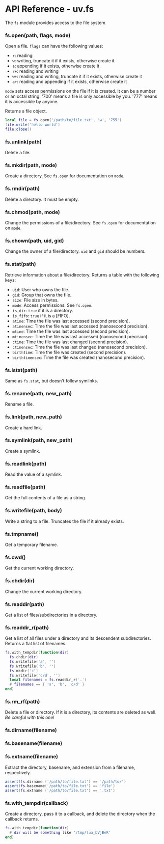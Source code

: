API Reference - uv.fs
=====================

The `fs` module provides access to the file system.

### fs.open(path, flags, mode)

Open a file. `flags` can have the following values:

- `r`: reading
- `w`: writing, truncate it if it exists, otherwise create it
- `a`: appending if it exists, otherwise create it
- `r+`: reading and writing
- `w+`: reading and writing, truncate it if it exists, otherwise create it
- `a+`: reading and appending if it exists, otherwise create it

`mode` sets access permissions on the file if it is created. It can be a
number or an octal string. '700' means a file is only accessible by you. '777'
means it is accessible by anyone.

Returns a file object.

```lua
local file = fs.open('/path/to/file.txt', 'w', '755')
file:write('hello world')
file:close()
```

### fs.unlink(path)

Delete a file.

### fs.mkdir(path, mode)

Create a directory. See `fs.open` for documentation on `mode`.

### fs.rmdir(path)

Delete a directory. It must be empty.

### fs.chmod(path, mode)

Change the permissions of a file/directory. See `fs.open` for documentation on
`mode`.

### fs.chown(path, uid, gid)

Change the owner of a file/directory. `uid` and `gid` should be numbers.

### fs.stat(path)

Retrieve information about a file/directory. Returns a table with the following keys:

- `uid`:            User who owns the file.
- `gid`:            Group that owns the file.
- `size`:           File size in bytes.
- `mode`:           Access permissions. See `fs.open`.
- `is_dir`:         `true` if it is a directory.
- `is_fifo`:        `true` if it is a [FIFO].
- `atime`:          Time the file was last accessed (second precision).
- `atimensec`:      Time the file was last accessed (nanosecond precision).
- `mtime`:          Time the file was last accessed (second precision).
- `mtimensec`:      Time the file was last accessed (nanosecond precision).
- `ctime`:          Time the file was last changed (second precision).
- `ctimensec`:      Time the file was last changed (nanosecond precision).
- `birthtime`:      Time the file was created (second precision).
- `birthtimensec`:  Time the file was created (nanosecond precision).

### fs.lstat(path)

Same as `fs.stat`, but doesn't follow symlinks.

### fs.rename(path, new_path)

Rename a file.

### fs.link(path, new_path)

Create a hard link.

### fs.symlink(path, new_path)

Create a symlink.

### fs.readlink(path)

Read the value of a symlink.

### fs.readfile(path)

Get the full contents of a file as a string.

### fs.writefile(path, body)

Write a string to a file. Truncates the file if it already exists.

### fs.tmpname()

Get a temporary filename.

### fs.cwd()

Get the current working directory.

### fs.chdir(dir)

Change the current working directory.

### fs.readdir(path)

Get a list of files/subdirectories in a directory.

### fs.readdir_r(path)

Get a list of all files under a directory and its descendent subdirectories.
Returns a flat list of filenames.

```lua
fs.with_tempdir(function(dir)
  fs.chdir(dir)
  fs.writefile('a', '')
  fs.writefile('b', '')
  fs.mkdir('c')
  fs.writefile('c/d', '')
  local filenames = fs.readdir_r('.')
  # filenames == { 'a', 'b', 'c/d' }
end)
```

### fs.rm_rf(path)

Delete a file or directory. If it is a directory, its contents are deleted as well. *Be careful with this one!*

### fs.dirname(filename)

### fs.basename(filename)

### fs.extname(filename)

Extract the directory, basename, and extension from a filename, respectively.

```lua
assert(fs.dirname ('/path/to/file.txt') == '/path/to/')
assert(fs.basename('/path/to/file.txt') == 'file')
assert(fs.extname ('/path/to/file.txt') == '.txt')
```

### fs.with_tempdir(callback)

Create a directory, pass it to a callback, and delete the directory when the
callback returns.

```lua
fs.with_tempdir(function(dir)
  # dir will be something like '/tmp/lua_bVjBeR'
end)
```

